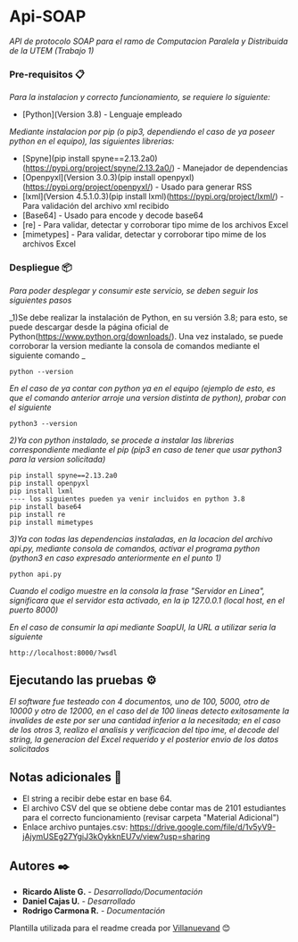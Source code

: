 # Api-SOAP

_API de protocolo SOAP para el ramo de Computacion Paralela y Distribuida de la UTEM (Trabajo 1)_

### Pre-requisitos 📋

_Para la instalacion y correcto funcionamiento, se requiere lo siguiente:_

* [Python](Version 3.8) - Lenguaje empleado

_Mediante instalacion por pip (o pip3, dependiendo el caso de ya poseer python en el equipo), las siguientes librerias:_
* [Spyne](pip install spyne==2.13.2a0)(https://pypi.org/project/spyne/2.13.2a0/) - Manejador de dependencias
* [Openpyxl](Version 3.0.3)(pip install openpyxl)(https://pypi.org/project/openpyxl/) - Usado para generar RSS
* [lxml](Version 4.5.1.0.3)(pip install lxml)(https://pypi.org/project/lxml/) - Para validación del archivo xml recibido
* [Base64] - Usado para encode y decode base64
* [re] - Para validar, detectar y corroborar tipo mime de los archivos Excel 
* [mimetypes] - Para validar, detectar y corroborar tipo mime de los archivos Excel


### Despliegue 📦

_Para poder desplegar y consumir este servicio, se deben seguir los siguientes pasos_

_1)Se debe realizar la instalación de Python, en su versión 3.8; para esto, se puede descargar desde la página oficial de Python(https://www.python.org/downloads/). Una vez instalado, se puede corroborar la version mediante la consola de comandos mediante el siguiente comando _

```
python --version
```

_En el caso de ya contar con python ya en el equipo (ejemplo de esto, es que el comando anterior arroje una version distinta de python), probar con el siguiente_

```
python3 --version
```

_2)Ya con python instalado, se procede a instalar las librerias correspondiente mediante el pip (pip3 en caso de tener que usar python3 para la version solicitada)_

```
pip install spyne==2.13.2a0
pip install openpyxl
pip install lxml
---- los siguientes pueden ya venir incluidos en python 3.8
pip install base64
pip install re
pip install mimetypes
```

_3)Ya con todas las dependencias instaladas, en la locacion del archivo api.py, mediante consola de comandos, activar el programa python (python3 en caso expresado anteriormente en el punto 1)_

```
python api.py
```

_Cuando el codigo muestre en la consola la frase "Servidor en Linea", significara que el servidor esta activado, en la ip 127.0.0.1 (local host, en el puerto 8000)_

_En el caso de consumir la api mediante SoapUI, la URL a utilizar seria la siguiente_

```
http://localhost:8000/?wsdl
```

## Ejecutando las pruebas ⚙️

_El software fue testeado con 4 documentos, uno de 100, 5000, otro de 10000 y otro de 12000, en el caso del de 100 lineas detecto exitosamente la invalides de este por ser una cantidad inferior a la necesitada; en el caso de los otros 3, realizo el analisis y verificacion del tipo ime, el decode del string, la generacion del Excel requerido y el posterior envio de los datos solicitados_

## Notas adicionales 📖
* El string a recibir debe estar en base 64.
* El archivo CSV del que se obtiene debe contar mas de 2101 estudiantes para el correcto funcionamiento (revisar carpeta "Material Adicional")
* Enlace archivo puntajes.csv: https://drive.google.com/file/d/1v5yV9-jAjymUSEg27YgiJ3kOykknEU7v/view?usp=sharing

## Autores ✒️

* **Ricardo Aliste G.** - *Desarrollado/Documentación*
* **Daniel Cajas U.** - *Desarrollado*
* **Rodrigo Carmona R.** - *Documentación*




Plantilla utilizada para el readme creada por [Villanuevand](https://github.com/Villanuevand) 😊
